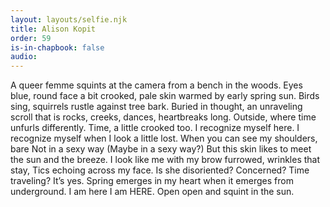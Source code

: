 ```yaml
---
layout: layouts/selfie.njk
title: Alison Kopit
order: 59
is-in-chapbook: false
audio: 
---
```

A queer femme squints at the camera from a bench in the woods.
Eyes blue, round face a bit crooked,
pale skin warmed by early spring sun.
Birds sing, squirrels rustle against tree bark.
Buried in thought, an unraveling scroll that is
rocks, creeks, dances, heartbreaks long.
Outside, where time unfurls differently.
Time, a little crooked too.
I recognize myself here. I recognize myself when I look a little lost.
When you can see my shoulders, bare
Not in a sexy way
(Maybe in a sexy way?)
But this skin likes to meet the sun and the breeze.
I look like me with my brow furrowed, wrinkles that stay,
Tics echoing across my face.
Is she disoriented? Concerned? Time traveling?
It’s yes.
Spring emerges in my heart when it emerges from underground.
I am here
I am HERE.
Open open and squint in the sun.
